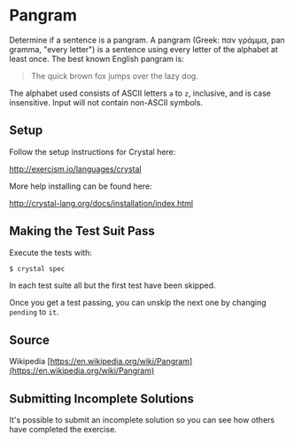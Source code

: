 # Pangram

Determine if a sentence is a pangram. A pangram (Greek: παν γράμμα, pan gramma,
"every letter") is a sentence using every letter of the alphabet at least once.
The best known English pangram is: 
> The quick brown fox jumps over the lazy dog.

The alphabet used consists of ASCII letters `a` to `z`, inclusive, and is case
insensitive. Input will not contain non-ASCII symbols.

## Setup

Follow the setup instructions for Crystal here:

http://exercism.io/languages/crystal

More help installing can be found here:

http://crystal-lang.org/docs/installation/index.html

## Making the Test Suit Pass

Execute the tests with:

```bash
$ crystal spec
```

In each test suite all but the first test have been skipped.

Once you get a test passing, you can unskip the next one by changing `pending` to `it`.

## Source

Wikipedia [https://en.wikipedia.org/wiki/Pangram](https://en.wikipedia.org/wiki/Pangram)

## Submitting Incomplete Solutions
It's possible to submit an incomplete solution so you can see how others have completed the exercise.
